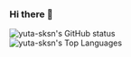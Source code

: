 ### Hi there 👋

<!--
**yuta-sksn/yuta-sksn** is a ✨ _special_ ✨ repository because its `README.md` (this file) appears on your GitHub profile.

Here are some ideas to get you started:

- 🔭 I’m currently working on ...
- 🌱 I’m currently learning ...
- 👯 I’m looking to collaborate on ...
- 🤔 I’m looking for help with ...
- 💬 Ask me about ...
- 📫 How to reach me: ...
- 😄 Pronouns: ...
- ⚡ Fun fact: ...
-->

![yuta-sksn's GitHub status](https://github-readme-stats.vercel.app/api?username=yuta-sksn&count_private=true&show_icons=true&theme=dracula&hide=contribs)<br>
![yuta-sksn's Top Languages](https://github-readme-stats.vercel.app/api/top-langs/?username=yuta-sksn&theme=dracula)
